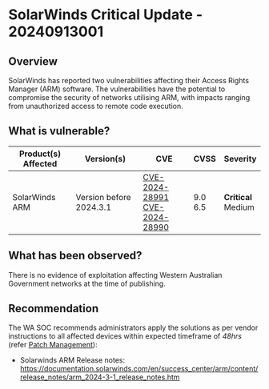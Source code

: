 # SolarWinds Critical Update - 20240913001

## Overview

SolarWinds has reported two vulnerabilities affecting their Access Rights Manager (ARM) software. The vulnerabilities have the potential to compromise the security of networks utilising ARM, with impacts ranging from unauthorized access to remote code execution.

## What is vulnerable?

| Product(s) Affected | Version(s) | CVE                                                                                                                                       | CVSS          | Severity                                                         |
| ------------------- | ---------- | ----------------------------------------------------------------------------------------------------------------------------------------- | ------------- | ---------------------------------------------------------------- |
| SolarWinds ARM      | Version before 2024.3.1     | [CVE-2024-28991](https://nvd.nist.gov/vuln/detail/CVE-2024-28991)  </br> [CVE-2024-28990](https://nvd.nist.gov/vuln/detail/CVE-2024-28990)                                                                       | 9.0  </br> 6.5         | **Critical**  </br> Medium                                   |


## What has been observed?

There is no evidence of exploitation affecting Western Australian Government networks at the time of publishing.

## Recommendation

The WA SOC recommends administrators apply the solutions as per vendor instructions to all affected devices within expected timeframe of *48hrs* (refer [Patch Management](../guidelines/patch-management.md)):

- Solarwinds ARM Release notes: https://documentation.solarwinds.com/en/success_center/arm/content/release_notes/arm_2024-3-1_release_notes.htm
